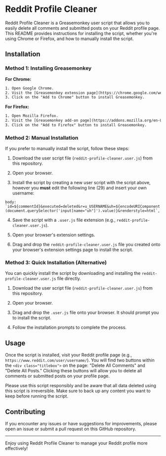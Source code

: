 # Reddit Profile Cleaner

Reddit Profile Cleaner is a Greasemonkey user script that allows you to easily delete all comments and submitted posts on your Reddit profile page. This README provides instructions for installing the script, whether you're using Chrome or Firefox, and how to manually install the script.

## Installation

### Method 1: Installing Greasemonkey

**For Chrome:**

```html
1. Open Google Chrome.
2. Visit the [Greasemonkey extension page](https://chrome.google.com/webstore/detail/greasemonkey/fiabci...).
3. Click on the "Add to Chrome" button to install Greasemonkey.
```

**For Firefox:**

```html
1. Open Mozilla Firefox.
2. Visit the [Greasemonkey add-on page](https://addons.mozilla.org/en-US/firefox/addon/greasemonkey/).
3. Click on the "Add to Firefox" button to install Greasemonkey.
```

### Method 2: Manual Installation

If you prefer to manually install the script, follow these steps:

1. Download the user script file (`reddit-profile-cleaner.user.js`) from this repository.

2. Open your browser.

3. Install the script by creating a new user script with the script above, however you **must** edit the following line (29) and insert your own username:

```body: `id=${commentId}&executed=deleted&r=u_USERNAME&uh=${encodeURIComponent(document.querySelector('input[name="uh"]').value)}&renderstyle=html`, ```

4. Save the script with a `.user.js` file extension (e.g., `reddit-profile-cleaner.user.js`).

5. Open your browser's extension settings.

6. Drag and drop the `reddit-profile-cleaner.user.js` file you created onto your browser's extension settings page to install the script.

### Method 3: Quick Installation (Alternative)

You can quickly install the script by downloading and installing the `reddit-profile-cleaner.user.js` file directly.

1. Download the user script file (`reddit-profile-cleaner.user.js`) from this repository.

2. Open your browser.

3. Drag and drop the `.user.js` file onto your browser. It should prompt you to install the script.

4. Follow the installation prompts to complete the process.

## Usage

Once the script is installed, visit your Reddit profile page (e.g., `https://www.reddit.com/user/username/`). You will find two buttons within the `<div class="titlebox">` on the page: "Delete All Comments" and "Delete All Posts." Clicking these buttons will allow you to delete all comments or submitted posts on your profile page.

Please use this script responsibly and be aware that all data deleted using this script is irreversible. Make sure to back up any content you want to keep before running the script.

## Contributing

If you encounter any issues or have suggestions for improvements, please open an issue or submit a pull request on this GitHub repository.

---

Enjoy using Reddit Profile Cleaner to manage your Reddit profile more effectively!
